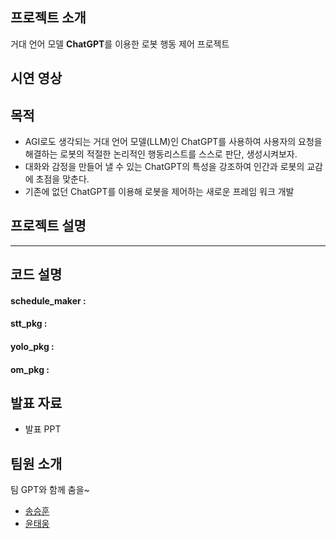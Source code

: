 ## 프로젝트 소개
거대 언어 모델 **ChatGPT**를 이용한 로봇 행동 제어 프로젝트  
## 시연 영상

## 목적
- AGI로도 생각되는 거대 언어 모델(LLM)인 ChatGPT를 사용하여 사용자의 요청을 해결하는 로봇의 적절한 논리적인 행동리스트를 스스로 판단, 생성시켜보자.
- 대화와 감정을 만들어 낼 수 있는 ChatGPT의 특성을 강조하여 인간과 로봇의 교감에 초점을 맞춘다.
- 기존에 없던 ChatGPT를 이용해 로봇을 제어하는 새로운 프레임 워크 개발
## 프로젝트 설명
---
## 코드 설명
#### schedule_maker : 
#### stt_pkg : 
#### yolo_pkg : 
#### om_pkg : 
## 발표 자료
- 발표 PPT
## 팀원 소개
팀 GPT와 함께 춤을~
- [송승훈](https://github.com/addinedu-amr-2th/robot-repo-4/tree/ssh)
- [윤태웅](https://github.com/addinedu-amr-2th/robot-repo-4/tree/ytw)

